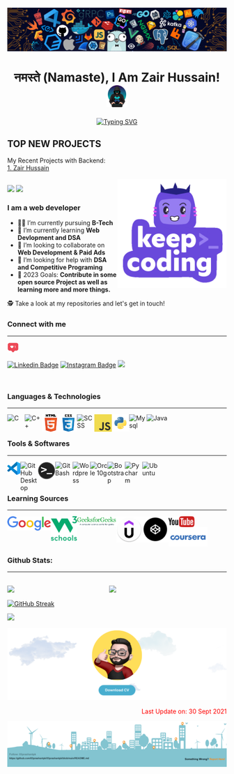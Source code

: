 ![](https://github.com/zairhussain07/zairhussain07/blob/master/assets/header.png)

<h1 align="center">
नमस्ते (Namaste), I Am Zair Hussain! <img src="https://github.com/zairhussain07/zairhussain07/blob/master/assets/coding_.png" width="50px"> <br>
</h1>

<center>

[![Typing SVG](https://readme-typing-svg.demolab.com?font=Fira+Code&pause=1000&width=1080&center=true&lines=Welcome+To+My+Github+Profile;I'm+A+Full+Stack+Developer%2C;A+Digital+Marketer%2C;And+A+Freelancer)](https://git.io/typing-svg)

 </center>
 
 ## TOP NEW PROJECTS
 My Recent Projects with Backend: <br>
 <a href="https://zairhussain.tech/">1. Zair Hussain</a> <br>
<br>
<img align="right" alt="coding" width="250" src="https://github.com/zairhussain07/zairhussain07/blob/master/assets/keep_coding.gif">

![](https://komarev.com/ghpvc/?username=zairhussain07&color=ff0000&label=Welcome,+Please+Come+In+Visitor) ![](https://hit.yhype.me/github/profile?user_id=43730425)<br>

### I am a web developer

- 👨‍🏭 I’m currently pursuing **B-Tech** <br>
- 🏫 I’m currently learning **Web Devlopment and DSA** <br>
- 🙌 I’m looking to collaborate on **Web Development & Paid Ads** <br>
- 🤔 I’m looking for help with **DSA and Competitive Programing**<br>
- 🥅 2023 Goals: **Contribute in some open source Project as well as learning more and more things.** <br>

🕵 Take a look at my repositories and let's get in touch!<br>

### Connect with me

<hr/>

<img width="26" src="https://github.com/zairhussain07/zairhussain07/blob/master/assets/like.png">

[![Linkedin Badge](https://img.shields.io/badge/-zairhussain07-blue?style=flat-square&logo=Linkedin&logoColor=white&link=https://www.linkedin.com/in/zairhussain/)](https://www.linkedin.com/in/zairhussain/)
[![Instagram Badge](https://img.shields.io/badge/-@zair_hussain07-E4405F?style=flat-square&logo=instagram&logoColor=white&link=https://www.instagram.com/zair_hussain07)](https://www.instagram.com/zair_hussain07)
![](https://komarev.com/ghpvc/?username=zairhussain07&color=blue)


<!--
```
https://open.spotify.com/user/31gms3hlihdvvu6bwlnvzpig7qny?si=8e812ed666f24c50
```
-->

<br>

### Languages & Technologies

<hr/>

<img align="left" alt="C" width="40px" src="https://upload.wikimedia.org/wikipedia/commons/thumb/1/18/C_Programming_Language.svg/1200px-C_Programming_Language.svg.png" />
<img align="left" alt="C++" width="40px" src="https://user-images.githubusercontent.com/42747200/46140125-da084900-c26d-11e8-8ea7-c45ae6306309.png" />
<img align="left" alt="HTML5" width="40px" src="https://raw.githubusercontent.com/github/explore/80688e429a7d4ef2fca1e82350fe8e3517d3494d/topics/html/html.png" />
<img align="left" alt="CSS3" width="40px" src="https://raw.githubusercontent.com/github/explore/80688e429a7d4ef2fca1e82350fe8e3517d3494d/topics/css/css.png" />
<img align="left" alt="SCSS" width="40px" src="https://sass-lang.com/assets/img/styleguide/seal-color-aef0354c.png" />
<img align="left" alt="JavaScript" width="40px" src="https://raw.githubusercontent.com/github/explore/80688e429a7d4ef2fca1e82350fe8e3517d3494d/topics/javascript/javascript.png" />
<img align="left" alt="Python" width="40px" src="https://raw.githubusercontent.com/github/explore/80688e429a7d4ef2fca1e82350fe8e3517d3494d/topics/python/python.png" />
<img align="left" alt="Mysql" width="40px" src="https://www.mysql.com/common/logos/logo-mysql-170x115.png" />
<img align="left" alt="Java" width="50px" src="https://dev.java/assets/images/java-logo-vector.png" />

<br><br>


### Tools & Softwares

<hr/>

<img align="left" alt="Visual Studio Code" width="30px" src="https://raw.githubusercontent.com/github/explore/80688e429a7d4ef2fca1e82350fe8e3517d3494d/topics/visual-studio-code/visual-studio-code.png" />
<img align="left" alt="GitHub Desktop" width="40px" src="https://static.techspot.com/images2/downloads/topdownload/2021/04/2021-04-07-ts3_thumbs-8ba.png" />
<img align="left" alt="Terminal" width="40px" src="https://raw.githubusercontent.com/github/explore/80688e429a7d4ef2fca1e82350fe8e3517d3494d/topics/terminal/terminal.png" />
<img align="left" alt="GitBash" width="40px" src="https://git-scm.com/images/logos/downloads/Git-Icon-1788C.png" />
<img align="left" alt="Wordpress" width="40px" src="https://upload.wikimedia.org/wikipedia/commons/thumb/9/93/Wordpress_Blue_logo.png/1200px-Wordpress_Blue_logo.png" />
<img align="left" alt="Orcle 10g" width="40px" src="https://i.pinimg.com/236x/e3/b7/9d/e3b79dd42a03cbb6f658ae3efc5e3d5c--oracle-g-bangs.jpg" />
<img align="left" alt="Bootstrap" width="40px" src="https://upload.wikimedia.org/wikipedia/commons/thumb/b/b2/Bootstrap_logo.svg/2560px-Bootstrap_logo.svg.png" />
<img align="left" alt="Pycharm" width="40px" src="https://upload.wikimedia.org/wikipedia/commons/thumb/1/1d/PyCharm_Icon.svg/1200px-PyCharm_Icon.svg.png" />
<img align="left" alt="Ubuntu" width="40px" src="https://assets.ubuntu.com/v1/57a889f6-ubuntu-logo112.png" />
<br><br><br>

### Learning Sources

<hr/>

<img align="left" alt="Google" width="100px" src="https://github.com/zairhussain07/zairhussain07/blob/master/assets/google-2015-google-new-google-icon.svg" />
<img align="left" alt="W3school" width="60px" src="https://github.com/zairhussain07/zairhussain07/blob/master/assets/w3school.png" />
<img align="left" alt="gfg" width="90px" src="https://github.com/zairhussain07/zairhussain07/blob/master/assets/geeksforgeeks-17.png" />
<img align="left" alt="Udemy" width="60px" src="https://github.com/zairhussain07/zairhussain07/blob/master/assets/udemy.webp" />
<img align="left" alt="Codepen" width="60px" src="https://github.com/zairhussain07/zairhussain07/blob/master/assets/social-32-512.webp" />
<img align="left" alt="YouTube" width="60px" src="https://github.com/zairhussain07/zairhussain07/blob/master/assets/youtube.webp" />
<img align="left" alt="coursera" width="90px" src="https://github.com/zairhussain07/zairhussain07/blob/master/assets/coursera_logo_icon.png" />

<br><br><br><br>

### Github Stats:

<hr/>
<br>

<img align="right" width="270" src="https://octodex.github.com/images/daftpunktocat-thomas.gif">
<img src="https://github-readme-stats.anuraghazra1.vercel.app/api/top-langs/?username=zairhussain07&layout=compact&theme=blue-green" />

[![GitHub Streak](http://github-readme-streak-stats.herokuapp.com?user=zairhussain07&theme=tokyonight_duo&dates=28DDB7&fire=DD2727&sideLabels=DD7F19&ring=12B6DD&currStreakNum=DD2727&border=65EAD0B7)](https://git.io/streak-stats)

![](https://activity-graph.herokuapp.com/graph?username=zairhussain07&theme=github)

<p align="center">
<a href="https://diligentcreator.ml/u/admin" target="_blank">
 
![](https://github.com/zairhussain07/zairhussain07/blob/master/assets/profile-cloud.png)
  
</a>
</p>

<p style="color: red;" align="right" >Last Update on: 30 Sept 2021 </p>

<a href="https://www.linkedin.com/in/zairhussain07/">

![](https://github.com/zairhussain07/zairhussain07/blob/master/assets/footer2.png)

</a>

<!--Created By Prashant Kumar - linkedin: https://linkedin.com/in/zairhussain07 Github: https://github.com/zairhussain07 ----->

